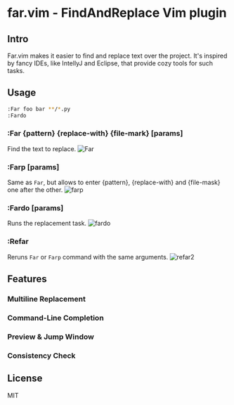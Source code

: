 # far.vim - FindAndReplace Vim plugin

## Intro
Far.vim makes it easier to find and replace text over the project.
It's inspired by fancy IDEs, like IntellyJ and Eclipse, that provide
cozy tools for such tasks.

## Usage

```bash
:Far foo bar **/*.py
:Fardo
```

### :Far {pattern} {replace-with} {file-mark} [params]
Find the text to replace.
![Far](https://cloud.githubusercontent.com/assets/9823254/20029339/aeb02132-a362-11e6-9396-088243bc6ff8.gif)

### :Farp [params]
Same as `Far`, but allows to enter {pattern}, {replace-with} and {file-mask}
one after the other.
![farp](https://cloud.githubusercontent.com/assets/9823254/20029357/4289e474-a363-11e6-88b4-b5f22dbf1fb0.gif)

### :Fardo [params]
Runs the replacement task.
![fardo](https://cloud.githubusercontent.com/assets/9823254/20029384/bb557f1c-a363-11e6-8538-9648f66c1bcf.gif)

### :Refar
Reruns `Far` or `Farp` command with the same arguments.
![refar2](https://cloud.githubusercontent.com/assets/9823254/20029440/0e55432c-a365-11e6-918d-688295c5b14c.gif)

## Features
### Multiline Replacement
### Command-Line Completion
### Preview & Jump Window 
### Consistency Check

## License
MIT
